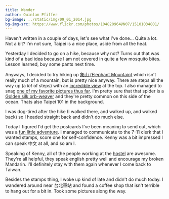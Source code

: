 ```yaml
---
title: Wander
author: Quinlan Pfiffer
bg-image: ../static/img/09_01_2014.jpg
bg-img-src: https://www.flickr.com/photos/104820964@N07/15101034801/
---
```


Haven't written in a couple of days, let's see what I've done... Quite a lot. Not a
bit? I'm not sure, Taipei is a nice place, aside from all the heat.

Yesterday I decided to go on a hike, because why not? Turns out that was kind of
a bad idea because I am not covered in quite a few mosquito bites. Lesson
learned, buy some pants next time.

Anyways, I decided to try hiking up [象山 (Elephant Mountain)](http://www.tripadvisor.com/Attraction_Review-g293913-d2019764-Reviews-Elephant_Mountain_aka_Nangang_District_Hiking_Trail-Taipei.html)
which isn't really much of a mountain, but is pretty nice anyway. There are
steps all the way up (a _lot_ of steps) with an [incredible view](https://www.flickr.com/photos/104820964@N07/15091326845/) at the top.
I also managed to snag [one of my favorite pictures thus far](https://www.flickr.com/photos/104820964@N07/15088316371/in/photostream/). I'm pretty
sure that that spider is a [Golden silk orb-weaver](http://en.wikipedia.org/wiki/Golden_silk_orb-weaver)
and they're pretty common on this side of the ocean. Thats also Taipei 101 in
the background.

I was dog-tired after the hike (I walked there, and walked up, and walked back)
so I headed straight back and didn't do much else.

Today I figured I'd get the postcards I've been meaning to send out, which was a
[fun little adventure](https://twitter.com/WAallLy/status/506379849401790464).
I managed to communicate to the 7-11 clerk that I wanted stamps, score one for
self-confidence. Kenny was a bit impressed I can speak 中文 at all, and so am I.

Speaking of Kenny, all of the people working at the
[hostel](https://www.airbnb.com/rooms/3200960) are awesome. They're all helpful,
they speak english pretty well and encourage my broken Mandarin. I'll definitely
stay with them again whenever I come back to Taiwan.

Besides the stamps thing, I woke up kind of late and didn't do much today. I
wandered around near 台北車站 and found a coffee shop that isn't terrible to
hang out for a bit in. Took some pictures along the way.
